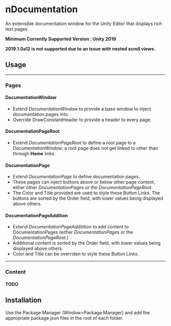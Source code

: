 # nDocumentation
An extensible documentation window for the Unity Editor that displays rich text pages.

**Minimum Currently Supported Version : Unity 2019**

**2019.1.0a12 is not supported due to an issue with nested scroll views.**

## Usage

----
### Pages

#### DocumentationWindow
- Extend *DocumentationWindow* to provide a base window to inject documentation pages into.
- Override DrawConstantHeader to provide a header to every page.

#### DocumentationPageRoot
- Extend *DocumentationPageRoot* to define a root page to a *DocumentationWindow*, a root page does not get linked to other than through **Home** links.

#### DocumentationPage
- Extend *DocumentationPage* to define documentation pages.
- These pages can inject buttons above or below other page content, either other *DocumentationPage*s or the *DocumentationPageRoot*.
- The Color and Title provided are used to style these Button Links.
The buttons are sorted by the Order field, with lower values being displayed above others.

#### DocumentationPageAddition
- Extend *DocumentationPageAdditition* to add content to DocumentationPages (either *DocumentationPage*s or the *DocumentationPageRoot*.)
- Additional content is sorted by the Order field, with lower values being displayed above others.
- Color and Title can be overriden to style these Button Links.

----
### Content

#### TODO

## Installation
Use the Package Manager (Window>Package Manager) and add the appropriate package.json files in the root of each folder.
